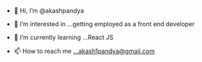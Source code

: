 - 👋 Hi, I’m @akashpandya
- 👀 I’m interested in ...getting employed as a front end developer
- 🌱 I’m currently learning ...React JS

- 📫 How to reach me ...akash1pandya@gmail.com

<!---
akashpandya/akashpandya is a ✨ special ✨ repository because its `README.md` (this file) appears on your GitHub profile.
You can click the Preview link to take a look at your changes.
--->
